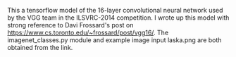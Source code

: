 This a tensorflow model of the 16-layer convolutional neural network used by the VGG team in the ILSVRC-2014 competition. I wrote up this model with strong reference to Davi Frossard's post on https://www.cs.toronto.edu/~frossard/post/vgg16/.
The imagenet_classes.py module and example image input laska.png are both obtained from the link.
